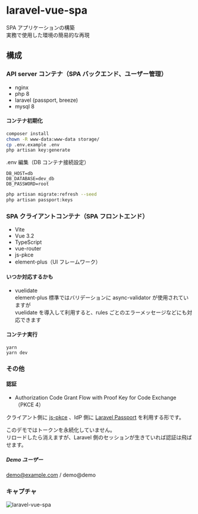 # laravel-vue-spa

SPA アプリケーションの構築  
実務で使用した環境の簡易的な再現

## 構成

### API server コンテナ（SPA バックエンド、ユーザー管理）

- nginx
- php 8
- laravel (passport, breeze)
- mysql 8

#### コンテナ初期化

```bash
composer install
chown -R www-data:www-data storage/
cp .env.example .env
php artisan key:generate
```

.env 編集（DB コンテナ接続設定）

```
DB_HOST=db
DB_DATABASE=dev_db
DB_PASSWORD=root
```

```bash
php artisan migrate:refresh --seed
php artisan passport:keys
```

### SPA クライアントコンテナ（SPA フロントエンド）

- Vite
- Vue 3.2
- TypeScript
- vue-router
- js-pkce
- element-plus（UI フレームワーク）

#### いつか対応するかも

- vuelidate  
  element-plus 標準ではバリデーションに async-validator が使用されていますが  
  vuelidate を導入して利用すると、rules ごとのエラーメッセージなどにも対応できます

#### コンテナ実行

```
yarn
yarn dev
```

### その他

#### 認証

- Authorization Code Grant Flow with Proof Key for Code Exchange（PKCE 4）

クライアント側に [js-pkce](https://www.npmjs.com/package/js-pkce) 、IdP 側に [Laravel Passport](https://readouble.com/laravel/8.x/ja/passport.html) を利用する形です。

このデモではトークンを永続化していません。  
リロードしたら消えますが、Laravel 側のセッションが生きていれば認証は飛ばせます。

##### Demo ユーザー

demo@example.com / demo@demo

### キャプチャ

![laravel-vue-spa](https://user-images.githubusercontent.com/71608387/151015973-efa55ac8-72d8-481c-ad88-2e1aa5e9f32f.gif)
